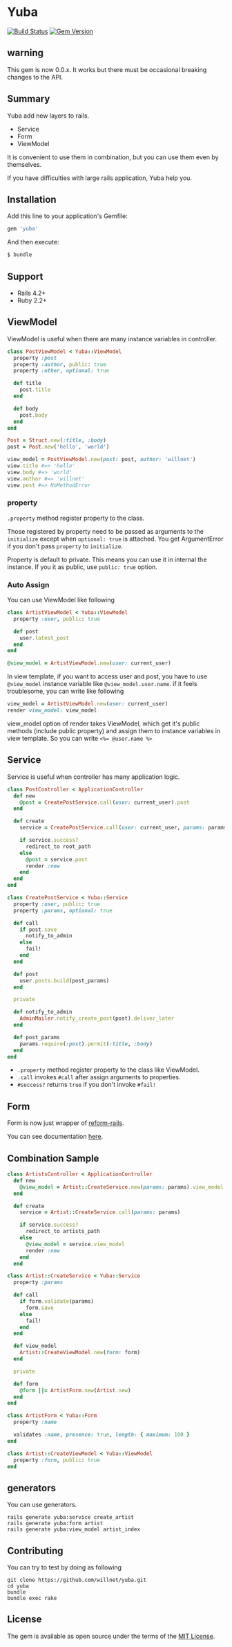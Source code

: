 # Yuba

[![Build Status](https://travis-ci.org/willnet/yuba.svg?branch=master)](https://travis-ci.org/willnet/yuba)
[![Gem Version](https://badge.fury.io/rb/yuba.svg)](https://badge.fury.io/rb/yuba)

## warning

This gem is now 0.0.x. It works but there must be occasional breaking changes to the API.

## Summary

Yuba add new layers to rails.

- Service
- Form
- ViewModel

It is convenient to use them in combination, but you can use them even by themselves.

If you have difficulties with large rails application, Yuba help you.

## Installation

Add this line to your application's Gemfile:

```ruby
gem 'yuba'
```

And then execute:

```bash
$ bundle
```

## Support

- Rails 4.2+
- Ruby 2.2+

## ViewModel

ViewModel is useful when there are many instance variables in controller.

```ruby
class PostViewModel < Yuba::ViewModel
  property :post
  property :author, public: true
  property :other, optional: true

  def title
    post.title
  end

  def body
    post.body
  end
end

Post = Struct.new(:title, :body)
post = Post.new('hello', 'world')

view_model = PostViewModel.new(post: post, author: 'willnet')
view.title #=> 'hello'
view.body #=> 'world'
view.author #=> 'willnet'
view.post #=> NoMethodError
```

### property

`.property` method register property to the class.

Those registered by property need to be passed as arguments to the `initialize` except when `optional: true` is attached. You get ArgumentError if you don't pass `property` to `initialize`.

Property is default to private. This means you can use it in internal the instance. If you it as public, use `public: true` option.

### Auto Assign

You can use ViewModel like following

```ruby
class ArtistViewModel < Yuba::ViewModel
  property :user, public: true

  def post
    user.latest_post
  end
end

@view_model = ArtistViewModel.new(user: current_user)
```

In view template, if you want to access user and post, you have to use `@view_model` instance variable like `@view_model.user.name`. if it feels troublesome, you can write like following

```ruby
view_model = ArtistViewModel.new(user: current_user)
render view_model: view_model
```

view_model option of render takes ViewModel, which get it's public methods (include public property) and assign them to instance variables in view template. So you can write `<%= @user.name %>`

## Service

Service is useful when controller has many application logic.

```ruby
class PostController < ApplicationController
  def new
    @post = CreatePostService.call(user: current_user).post
  end

  def create
    service = CreatePostService.call(user: current_user, params: params)

    if service.success?
      redirect_to root_path
    else
      @post = service.post
      render :new
    end
  end
end

class CreatePostService < Yuba::Service
  property :user, public: true
  property :params, optional: true

  def call
    if post.save
      notify_to_admin
    else
      fail!
    end
  end

  def post
    user.posts.build(post_params)
  end

  private

  def notify_to_admin
    AdminMailer.notify_create_post(post).deliver_later
  end

  def post_params
    params.require(:post).permit(:title, :body)
  end
end
```

- `.property` method register property to the class like ViewModel.
- `.call` invokes `#call` after assign arguments to properties.
- `#success?` returns `true` if you don't invoke `#fail!`

## Form

Form is now just wrapper of [reform-rails](https://github.com/trailblazer/reform-rails).

You can see documentation [here](http://trailblazer.to/gems/reform/rails.html).

## Combination Sample

```ruby
class ArtistsController < ApplicationController
  def new
    @view_model = Artist::CreateService.new(params: params).view_model
  end

  def create
    service = Artist::CreateService.call(params: params)

    if service.success?
      redirect_to artists_path
    else
      @view_model = service.view_model
      render :new
    end
  end
```

```ruby
class Artist::CreateService < Yuba::Service
  property :params

  def call
    if form.validate(params)
      form.save
    else
      fail!
    end
  end

  def view_model
    Artist::CreateViewModel.new(form: form)
  end

  private

  def form
    @form ||= ArtistForm.new(Artist.new)
  end
end
```

```ruby
class ArtistForm < Yuba::Form
  property :name

  validates :name, presence: true, length: { maximum: 100 }
end
```

```ruby
class Artist::CreateViewModel < Yuba::ViewModel
  property :form, public: true
end
```

## generators

You can use generators.

```
rails generate yuba:service create_artist
rails generate yuba:form artist
rails generate yuba:view_model artist_index
```

## Contributing

You can try to test by doing as following

```
git clone https://github.com/willnet/yuba.git
cd yuba
bundle
bundle exec rake
```

## License
The gem is available as open source under the terms of the [MIT License](http://opensource.org/licenses/MIT).
